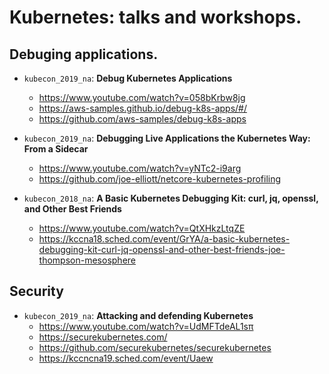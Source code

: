 # Kubernetes: talks and workshops.


## Debuging applications.

* `kubecon_2019_na`: **Debug Kubernetes Applications**
  - https://www.youtube.com/watch?v=058bKrbw8jg
  - https://aws-samples.github.io/debug-k8s-apps/#/
  - https://github.com/aws-samples/debug-k8s-apps


* `kubecon_2019_na`: **Debugging Live Applications the Kubernetes Way: From a Sidecar**
  - https://www.youtube.com/watch?v=yNTc2-i9arg
  - https://github.com/joe-elliott/netcore-kubernetes-profiling

* `kubecon_2018_na`: **A Basic Kubernetes Debugging Kit: curl, jq, openssl, and Other Best Friends**
  - https://www.youtube.com/watch?v=QtXHkzLtqZE
  - https://kccna18.sched.com/event/GrYA/a-basic-kubernetes-debugging-kit-curl-jq-openssl-and-other-best-friends-joe-thompson-mesosphere

## Security

* `kubecon_2019_na`: **Attacking and defending Kubernetes**
  - https://www.youtube.com/watch?v=UdMFTdeAL1sπ
  - https://securekubernetes.com/
  - https://github.com/securekubernetes/securekubernetes
  - https://kccncna19.sched.com/event/Uaew


